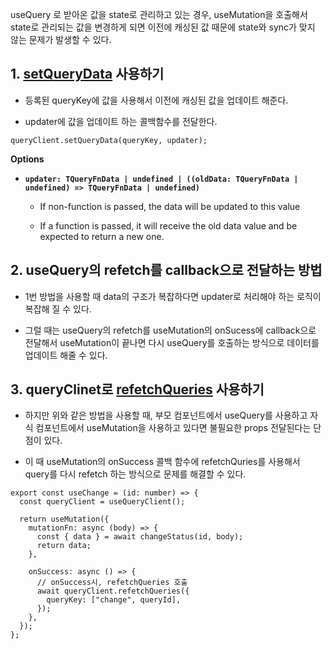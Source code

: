 useQuery 로 받아온 값을 state로 관리하고 있는 경우, useMutation을 호출해서 state로 관리되는 값을 변경하게 되면 이전에 캐싱된 값 때문에 state와 sync가 맞지 않는 문제가 발생할 수 있다.

## 1. [setQueryData](https://www.figma.com/file/rw0p8oRyf1MkPBNRxIIxc1/%ED%9A%8C%EC%9B%90%EC%A0%95%EB%B3%B4-%EA%B8%B0%ED%9A%8D%EC%95%88?node-id=340%3A2265&mode=dev) 사용하기

- 등록된 queryKey에 값을 사용해서 이전에 캐싱된 값을 업데이트 해준다.

- updater에 값을 업데이트 하는 콜백함수를 전달한다.

```tsx
queryClient.setQueryData(queryKey, updater);
```

**Options**

- **`updater: TQueryFnData | undefined | ((oldData: TQueryFnData | undefined) => TQueryFnData | undefined)`**

  - If non-function is passed, the data will be updated to this value

  - If a function is passed, it will receive the old data value and be expected to return a new one.

## 2. useQuery의 refetch를 callback으로 전달하는 방법

- 1번 방법을 사용할 때 data의 구조가 복잡하다면 updater로 처리해야 하는 로직이 복잡해 질 수 있다.

- 그럴 때는 useQuery의 refetch를 useMutation의 onSucess에 callback으로 전달해서 useMutation이 끝나면 다시 useQuery를 호출하는 방식으로 데이터를 업데이트 해줄 수 있다.

## 3. queryClinet로 [refetchQueries](https://tanstack.com/query/v4/docs/react/reference/QueryClient#queryclientrefetchqueries) 사용하기

- 하지만 위와 같은 방법을 사용할 때, 부모 컴포넌트에서 useQuery를 사용하고 자식 컴포넌트에서 useMutation을 사용하고 있다면 불필요한 props 전달된다는 단점이 있다.

- 이 때 useMutation의 onSuccess 콜백 함수에 refetchQuries를 사용해서 query를 다시 refetch 하는 방식으로 문제를 해결할 수 있다.

```tsx
export const useChange = (id: number) => {
  const queryClient = useQueryClient();

  return useMutation({
    mutationFn: async (body) => {
      const { data } = await changeStatus(id, body);
      return data;
    },

    onSuccess: async () => {
      // onSuccess시, refetchQueries 호출
      await queryClient.refetchQueries({
        queryKey: ["change", queryId],
      });
    },
  });
};
```

